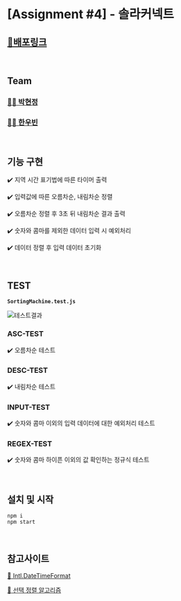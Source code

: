 # [Assignment #4] - 솔라커넥트

## [🔗배포링크](https://hopeful-euclid-6679e8.netlify.app/)

</br>

## Team

### [👩‍💻 박현정](https://github.com/imhjlov)

### [👨‍💻 한우빈](https://github.com/hwb0218)

</br>

## 기능 구현

✔️ 지역 시간 표기법에 따른 타이머 출력

✔️ 입력값에 따른 오름차순, 내림차순 정렬

✔️ 오름차순 정렬 후 3초 뒤 내림차순 결과 출력

✔️ 숫자와 콤마를 제외한 데이터 입력 시 예외처리

✔️ 데이터 정렬 후 입력 데이터 초기화

</br>

## TEST

**`SortingMachine.test.js`**

![테스트결과](https://user-images.githubusercontent.com/52212226/129712067-289a7a29-40b3-4aa3-8780-45a05ce3f2f6.PNG)

### ASC-TEST

✔️ 오름차순 테스트

### DESC-TEST

✔️ 내림차순 테스트

### INPUT-TEST

✔️ 숫자와 콤마 이외의 입력 데이터에 대한 예외처리 테스트

### REGEX-TEST

✔️ 숫자와 콤마 하이픈 이외의 값 확인하는 정규식 테스트

</br>

## 설치 및 시작

```
npm i
npm start
```

</br>

## 참고사이트

[🔗 Intl.DateTimeFormat](https://developer.mozilla.org/ko/docs/Web/JavaScript/Reference/Global_Objects/Intl/DateTimeFormat)

[🔗 선택 정렬 알고리즘](https://im-developer.tistory.com/133)
